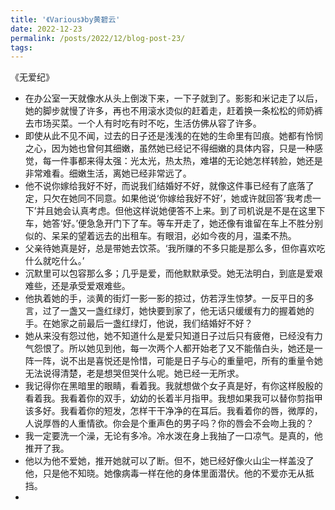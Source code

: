 ```yaml
---
title: '《Various》by黄碧云'
date: 2022-12-23
permalink: /posts/2022/12/blog-post-23/
tags:
---
```


《无爱纪》
- 在办公室一天就像水从头上倒泼下来，一下子就到了。影影和米记走了以后，她的脚步就慢了许多，再也不用滚水烫似的赶着走，赶着换一条松松的师奶裤去市场买菜。一个人有时吃有时不吃，生活仿佛从容了许多。
- 即使从此不见不闻，过去的日子还是浅浅的在她的生命里有凹痕。她都有怜悯之心，因为她也曾何其细嫩，虽然她已经记不得细嫩的具体内容，只是一种感觉，每一件事都来得太强：光太光，热太热，难堪的无论她怎样转脸，她还是非常难看。细嫩生活，离她已经非常远了。
- 他不说你嫁给我好不好，而说我们结婚好不好，就像这件事已经有了底落了定，只欠在她同不同意。如果他说‘你嫁给我好不好’，她或许就回答‘我考虑一下’并且她会认真考虑。但他这样说她便答不上来。到了司机说是不是在这里下车，她答‘好。’便急急开门下了车。等车开走了，她还像有谁留在车上不胜分别似的、呆呆的望着远去的出租车。有眼泪，必如今夜的月，温柔不热。
- 父亲待她真是好，总是带她去饮茶。‘我所赚的不多只能是那么多，但你喜欢吃什么就吃什么。’
- 沉默里可以包容那么多；几乎是爱，而他默默承受。她无法明白，到底是爱艰难些，还是承受爱艰难些。
- 他执着她的手，淡黄的街灯一影一影的掠过，仿若浮生惊梦。一反平日的多言，过了一盏又一盏红绿灯，她快要到家了，他无话只缓缓有力的握着她的手。在她家之前最后一盏红绿灯，他说，我们结婚好不好？
- 她从来没有怨过他，她不知道什么是爱只知道日子过后只有疲倦，已经没有力气怨恨了。所以她见到他，每一次两个人都开始老了又不能偕白头，她还是一阵一阵，说不出是喜悦还是怜惜，可能是日子与心的重量吧，所有的重量令她无法说得清楚，老是想哭但哭什么呢。她已经一无所求。
- 我记得你在黑暗里的眼睛，看着我。我就想做个女子真是好，有你这样殷殷的看着我。我看着你的双手，幼幼的长着半月指甲。我想如果我可以替你剪指甲该多好。我看着你的短发，怎样干干净净的在耳后。我看着你的唇，微厚的，人说厚唇的人重情欲。你会是个重声色的男子吗？你的唇会不会吻上我的？
- 我一定要洗一个澡，无论有多冷。冷水泼在身上我抽了一口凉气。是真的，他推开了我。
- 他以为他不爱她，推开她就可以了断。但不，她已经好像火山尘一样盖没了他，只是他不知晓。她像病毒一样在他的身体里面潜伏。他的不爱亦无从抵挡。
- 












